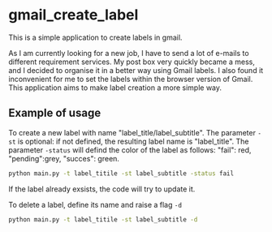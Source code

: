 # gmail_create_label

This is a simple application to create labels in gmail.

As I am currently looking for a new job, I have to send a lot of e-mails to different requirement services. My post box very quickly became a mess, and I decided to organise it in a better way using Gmail labels. I also found it inconvenient for me to set the labels within the browser version of Gmail. This application aims to make label creation a more simple way.

## Example of usage
To create a new label with name "label_title/label_subtitle". The parameter `-st` is optional: if not defined, the resulting label name is "label_title". The parameter `-status` will defind the color of the label as follows: "fail": red, "pending":grey, "succes": green.
``` bash
python main.py -t label_titile -st label_subtitle -status fail
```
If the label already exsists, the code will try to update it.

To delete a label, define its name and raise a flag `-d`
``` bash
python main.py -t label_titile -st label_subtitle -d
```
